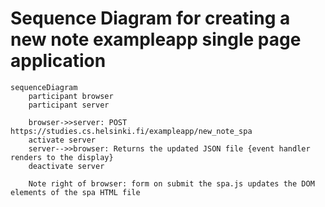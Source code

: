 # Sequence Diagram for creating a new note exampleapp single page application

```mermaid
sequenceDiagram
    participant browser
    participant server

    browser->>server: POST https://studies.cs.helsinki.fi/exampleapp/new_note_spa
    activate server
    server-->>browser: Returns the updated JSON file {event handler renders to the display} 
    deactivate server

    Note right of browser: form on submit the spa.js updates the DOM elements of the spa HTML file 


```